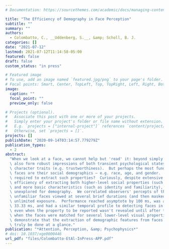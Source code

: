 ```yaml
---
# Documentation: https://sourcethemes.com/academic/docs/managing-content/

title: "The Efficiency of Demography in Face Perception"
subtitle: ""
summary: ""
authors:
  - Colombatto, C., __Uddenberg, S.__, &amp; Scholl, B. J.
categories: []
date: "2021-07-12"
lastmod: 2021-07-12T11:14:58-05:00
featured: false
draft: false
custom_status: "in press"

# Featured image
# To use, add an image named `featured.jpg/png` to your page's folder.
# Focal points: Smart, Center, TopLeft, Top, TopRight, Left, Right, BottomLeft, Bottom, BottomRight.
image:
  caption: ""
  focal_point: ""
  preview_only: false

# Projects (optional).
#   Associate this post with one or more of your projects.
#   Simply enter your project's folder or file name without extension.
#   E.g. `projects = ["internal-project"]` references `content/project/deep-learning/index.md`.
#   Otherwise, set `projects = []`.
projects: []
publishDate: "2020-09-14T03:14:57.779279Z"
publication_types:
  - 2
abstract:
  "When we look at a face, we cannot help but 'read' it: beyond simply processing its identity, we\
  \ also form robust impressions of both transient psychological states (e.g. surprise) and stable\
  \ character traits (e.g. trustworthiness).  But perhaps the most fundamental traits we extract from\
  \ faces are their social demographics — e.g. race, age, and gender.  How much exposure is\
  \ required to extract such properties?  Curiously, despite extensive work on the temporal\
  \ efficiency of extracting both higher-level social properties (such as competence and dominance)\
  \ and more basic characteristics (such as identity and familiarity), this question remains largely\
  \ unexplored for demography.  We correlated observers' percepts of the race/age/gender of\
  \ unfamiliar faces viewed at several brief durations (and then masked) with their judgments after\
  \ unlimited exposure.  Performance reached asymptote by 100 ms, was above chance by only\
  \ 33.33 ms, and had a similar temporal profile to detecting faces in the first place.  This was true\
  \ even when the property to be reported wasn't revealed until after the face had disappeared, and\
  \ when the faces were matched for several lower-level visual properties.  Collectively, these results\
  \ demonstrate that the extraction of demographic features from faces is highly efficient, and can\
  \ truly be done at a glance."
publication: "*Attention, Perception, &amp; Psychophysics*"
# doi: 10.1037/xge0000446
url_pdf: "files/Colombatto-EtAl-InPress-APP.pdf"
---
```

